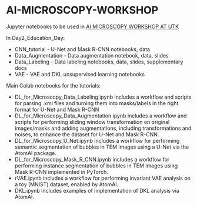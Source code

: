 # AI-MICROSCOPY-WORKSHOP
Jupyter notebooks to be used in [AI MICROSCOPY WORKSHOP AT UTK](https://microscopyai.utk.edu/)

In Day2_Education_Day:
- CNN_tutorial - U-Net and Mask R-CNN notebooks, data
- Data_Augmentation - Data augmentation notebook, data, slides
- Data_Labeling - Data labeling notebooks, data, slides, supplementary docs
- VAE - VAE and DKL unsupervised learning notebooks 

Main Colab notebooks for the tutorials:
- DL_for_Microscopy_Data_Labeling.ipynb includes a workflow and scripts for parsing .xml files and turning them into masks/labels in the right format for U-Net and Mask R-CNN
- DL_for_Microscopy_Data_Augmentation.ipynb includes a workflow and scripts for performing sliding window transformation on original images/masks and adding augmentations, including transformations and noises, to enhance the dataset for U-Net and Mask R-CNN.
- DL_for_Microscopy_U_Net.ipynb includes a workflow for performing semantic segmentation of bubbles in TEM images using a U-Net via the AtomAI package.
- DL_for_Microscopy_Mask_R_CNN.ipynb includes a workflow for performing instance segmentation of bubbles in TEM images using Mask R-CNN implemented in PyTorch.
- rVAE.ipynb includes a workflow for performing invariant VAE analysis on a toy (MNIST) dataset, enabled by AtomAI.
- DKL.ipynb includes examples of implementation of DKL analysis via AtomAI.
